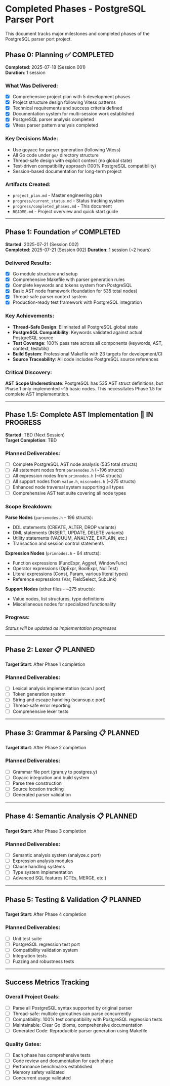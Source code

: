 # Completed Phases - PostgreSQL Parser Port

This document tracks major milestones and completed phases of the PostgreSQL parser port project.

## Phase 0: Planning ✅ COMPLETED
**Completed**: 2025-07-18 (Session 001)  
**Duration**: 1 session

### What Was Delivered:
- [x] Comprehensive project plan with 5 development phases
- [x] Project structure design following Vitess patterns  
- [x] Technical requirements and success criteria defined
- [x] Documentation system for multi-session work established
- [x] PostgreSQL parser analysis completed
- [x] Vitess parser pattern analysis completed

### Key Decisions Made:
- Use goyacc for parser generation (following Vitess)
- All Go code under `go/` directory structure
- Thread-safe design with explicit context (no global state)
- Test-driven compatibility approach (100% PostgreSQL compatibility)
- Session-based documentation for long-term project

### Artifacts Created:
- `project_plan.md` - Master engineering plan
- `progress/current_status.md` - Status tracking system
- `progress/completed_phases.md` - This document
- `README.md` - Project overview and quick start guide

---

## Phase 1: Foundation ✅ COMPLETED
**Started**: 2025-07-21 (Session 002)  
**Completed**: 2025-07-21 (Session 002)
**Duration**: 1 session (~2 hours)

### Delivered Results:
- [x] Go module structure and setup
- [x] Comprehensive Makefile with parser generation rules
- [x] Complete keywords and tokens system from PostgreSQL
- [x] Basic AST node framework (foundation for 535 total nodes)
- [x] Thread-safe parser context system
- [x] Production-ready test framework with PostgreSQL integration

### Key Achievements:
- **Thread-Safe Design**: Eliminated all PostgreSQL global state
- **PostgreSQL Compatibility**: Keywords validated against actual PostgreSQL source
- **Test Coverage**: 100% pass rate across all components (keywords, AST, context, testutils)
- **Build System**: Professional Makefile with 23 targets for development/CI
- **Source Traceability**: All code includes PostgreSQL source references

### Critical Discovery:
**AST Scope Underestimate**: PostgreSQL has 535 AST struct definitions, but Phase 1 only implemented ~15 basic nodes. This necessitates Phase 1.5 for complete AST implementation.

---

## Phase 1.5: Complete AST Implementation 🔄 IN PROGRESS
**Started**: TBD (Next Session)  
**Target Completion**: TBD

### Planned Deliverables:
- [ ] Complete PostgreSQL AST node analysis (535 total structs)
- [ ] All statement nodes from `parsenodes.h` (~196 structs)
- [ ] All expression nodes from `primnodes.h` (~64 structs)
- [ ] All support nodes from `value.h`, `miscnodes.h` (~275 structs)
- [ ] Enhanced node traversal system supporting all types
- [ ] Comprehensive AST test suite covering all node types

### Scope Breakdown:
**Parse Nodes** (`parsenodes.h` - 196 structs):
- DDL statements (CREATE, ALTER, DROP variants)
- DML statements (INSERT, UPDATE, DELETE variants) 
- Utility statements (VACUUM, ANALYZE, EXPLAIN, etc.)
- Transaction and session control statements

**Expression Nodes** (`primnodes.h` - 64 structs):
- Function expressions (FuncExpr, Aggref, WindowFunc)
- Operator expressions (OpExpr, BoolExpr, NullTest)
- Literal expressions (Const, Param, various literal types)
- Reference expressions (Var, FieldSelect, SubLink)

**Support Nodes** (other files - ~275 structs):
- Value nodes, list structures, type definitions
- Miscellaneous nodes for specialized functionality

### Progress:
*Status will be updated as implementation progresses*

---

## Phase 2: Lexer 📋 PLANNED
**Target Start**: After Phase 1 completion

### Planned Deliverables:
- [ ] Lexical analysis implementation (scan.l port)
- [ ] Token generation system
- [ ] String and escape handling (scansup.c port)
- [ ] Thread-safe error reporting
- [ ] Comprehensive lexer tests

---

## Phase 3: Grammar & Parsing 📋 PLANNED
**Target Start**: After Phase 2 completion

### Planned Deliverables:
- [ ] Grammar file port (gram.y to postgres.y)
- [ ] Goyacc integration and build system
- [ ] Parse tree construction
- [ ] Source location tracking
- [ ] Generated parser validation

---

## Phase 4: Semantic Analysis 📋 PLANNED
**Target Start**: After Phase 3 completion

### Planned Deliverables:
- [ ] Semantic analysis system (analyze.c port)
- [ ] Expression analysis modules
- [ ] Clause handling systems
- [ ] Type system implementation
- [ ] Advanced SQL features (CTEs, MERGE, etc.)

---

## Phase 5: Testing & Validation 📋 PLANNED
**Target Start**: After Phase 4 completion

### Planned Deliverables:
- [ ] Unit test suite
- [ ] PostgreSQL regression test port
- [ ] Compatibility validation system
- [ ] Integration tests
- [ ] Fuzzing and robustness tests

---

## Success Metrics Tracking

### Overall Project Goals:
- [ ] Parse all PostgreSQL syntax supported by original parser
- [ ] Thread-safe: multiple goroutines can parse concurrently  
- [ ] Compatibility: 100% test compatibility with PostgreSQL regression tests
- [ ] Maintainable: Clear Go idioms, comprehensive documentation
- [ ] Generated Code: Reproducible parser generation using Makefile

### Quality Gates:
- [ ] Each phase has comprehensive tests
- [ ] Code review and documentation for each phase
- [ ] Performance benchmarks established
- [ ] Memory safety validated
- [ ] Concurrent usage validated